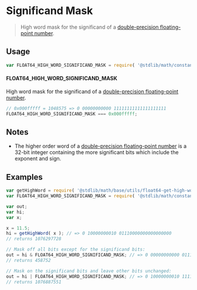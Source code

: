 # Significand Mask

> High word mask for the significand of a [double-precision floating-point number][ieee754].

<section class="usage">

## Usage

``` javascript
var FLOAT64_HIGH_WORD_SIGNIFICAND_MASK = require( '@stdlib/math/constants/float64-high-word-significand-mask' );
```

#### FLOAT64_HIGH_WORD_SIGNIFICAND_MASK

High word mask for the significand of a [double-precision floating-point number][ieee754]. 

``` javascript
// 0x000fffff = 1048575 => 0 00000000000 11111111111111111111
FLOAT64_HIGH_WORD_SIGNIFICAND_MASK === 0x000fffff;
```

</section>

<!-- /.usage -->


<section class="notes">

## Notes

* The higher order word of a [double-precision floating-point number][ieee754] is a 32-bit integer containing the more significant bits which include the exponent and sign.

</section>

<!-- /.notes -->


<section class="examples">

## Examples

``` javascript
var getHighWord = require( '@stdlib/math/base/utils/float64-get-high-word' );
var FLOAT64_HIGH_WORD_SIGNIFICAND_MASK = require( '@stdlib/math/constants/float64-high-word-significand-mask' );

var out;
var hi;
var x;

x = 11.5;
hi = getHighWord( x ); // => 0 10000000010 01110000000000000000
// returns 1076297728

// Mask off all bits except for the significand bits:
out = hi & FLOAT64_HIGH_WORD_SIGNIFICAND_MASK; // => 0 00000000000 01110000000000000000
// returns 458752

// Mask on the significand bits and leave other bits unchanged:
out = hi | FLOAT64_HIGH_WORD_SIGNIFICAND_MASK; // => 0 10000000010 11111111111111111111
// returns 1076887551
```

</section>

<!-- /.examples -->


<section class="links">

[ieee754]: http://en.wikipedia.org/wiki/IEEE_754-1985

</section>

<!-- /.links -->
